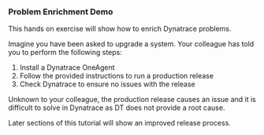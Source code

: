 ### Problem Enrichment Demo

This hands on exercise will show how to enrich Dynatrace problems.

Imagine you have been asked to upgrade a system. Your colleague has told you to perform the following steps:


1. Install a Dynatrace OneAgent
2. Follow the provided instructions to run a production release
3. Check Dynatrace to ensure no issues with the release

Unknown to your colleague, the production release causes an issue and it is difficult to solve in Dynatrace as DT does not provide a root cause.

Later sections of this tutorial will show an improved release process.